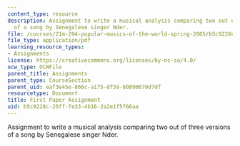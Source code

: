```yaml
---
content_type: resource
description: Assignment to write a musical analysis comparing two out of three versions
  of a song by Senegalese singer Nder.
file: /courses/21m-294-popular-musics-of-the-world-spring-2005/b5c9228c25fffe334b162a2e1f5f66aa_paper1.pdf
file_type: application/pdf
learning_resource_types:
- Assignments
license: https://creativecommons.org/licenses/by-nc-sa/4.0/
ocw_type: OCWFile
parent_title: Assignments
parent_type: CourseSection
parent_uid: eaf3e45e-866c-a175-df59-60890670d7df
resourcetype: Document
title: First Paper Assignment
uid: b5c9228c-25ff-fe33-4b16-2a2e1f5f66aa
---
```

Assignment to write a musical analysis comparing two out of three versions of a song by Senegalese singer Nder.